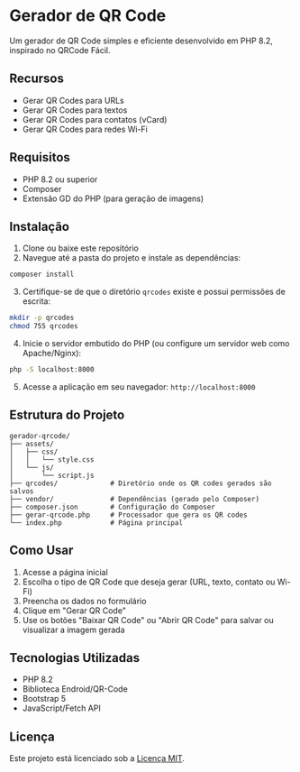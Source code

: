# Gerador de QR Code

Um gerador de QR Code simples e eficiente desenvolvido em PHP 8.2, inspirado no QRCode Fácil.

## Recursos

- Gerar QR Codes para URLs
- Gerar QR Codes para textos
- Gerar QR Codes para contatos (vCard)
- Gerar QR Codes para redes Wi-Fi

## Requisitos

- PHP 8.2 ou superior
- Composer
- Extensão GD do PHP (para geração de imagens)

## Instalação

1. Clone ou baixe este repositório
2. Navegue até a pasta do projeto e instale as dependências:

```bash
composer install
```

3. Certifique-se de que o diretório `qrcodes` existe e possui permissões de escrita:

```bash
mkdir -p qrcodes
chmod 755 qrcodes
```

4. Inicie o servidor embutido do PHP (ou configure um servidor web como Apache/Nginx):

```bash
php -S localhost:8000
```

5. Acesse a aplicação em seu navegador: `http://localhost:8000`

## Estrutura do Projeto

```
gerador-qrcode/
├── assets/
│   ├── css/
│   │   └── style.css
│   └── js/
│       └── script.js
├── qrcodes/             # Diretório onde os QR codes gerados são salvos
├── vendor/              # Dependências (gerado pelo Composer)
├── composer.json        # Configuração do Composer
├── gerar-qrcode.php     # Processador que gera os QR codes
└── index.php            # Página principal
```

## Como Usar

1. Acesse a página inicial
2. Escolha o tipo de QR Code que deseja gerar (URL, texto, contato ou Wi-Fi)
3. Preencha os dados no formulário
4. Clique em "Gerar QR Code"
5. Use os botões "Baixar QR Code" ou "Abrir QR Code" para salvar ou visualizar a imagem gerada

## Tecnologias Utilizadas

- PHP 8.2
- Biblioteca Endroid/QR-Code
- Bootstrap 5
- JavaScript/Fetch API

## Licença

Este projeto está licenciado sob a [Licença MIT](LICENSE.md).
